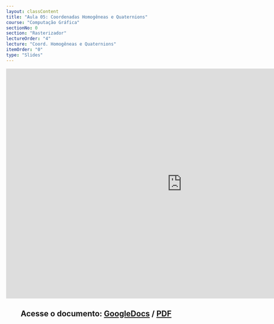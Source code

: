 ```yaml
---
layout: classContent
title: "Aula 05: Coordenadas Homogêneas e Quaternions"
course: "Computação Gráfica"
sectionNo: 0
section: "Rasterizador"
lectureOrder: "4"
lecture: "Coord. Homogêneas e Quaternions"
itemOrder: "0"
type: "Slides"
---
```


<iframe src="https://docs.google.com/presentation/d/e/2PACX-1vQiamkfOK1lR_nGw1tefMYnvteU0Cz-tNkomu5KXJeK7ESLFFYsS6fkQfF9vnNua7ahTbMxE47gWJZ4/embed?start=false&loop=false&delayms=3000" frameborder="0" width="960" height="629" allowfullscreen="true" mozallowfullscreen="true" webkitallowfullscreen="true"></iframe>

## &nbsp;&nbsp;&nbsp;&nbsp;&nbsp;&nbsp;&nbsp;&nbsp;Acesse o documento: [GoogleDocs](https://docs.google.com/presentation/d/1Sx55szSZrAW3wItcV8wEpBXXfpPQwzOcNuPXUsCctt0/preview?rm=minimal&usp=sharing) / [PDF](https://drive.google.com/file/d/1JoxbW7LT6UKI1dOYrxHb_ApYoqZKriVx/view?usp=sharing)
